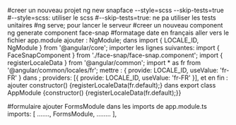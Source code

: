 #creer un nouveau projet
ng new snapface --style=scss --skip-tests=true
#--style=scss: utiliser le scss
#--skip-tests=true: ne pa utiliser les tests unitaires
#ng serve; pour lancer le serveur
#creer un nouveau component
ng generate component face-snap
#formatage date en français
aller vers le fichier app.module
ajouter : NgModule; dans import { LOCALE_ID, NgModule } from '@angular/core';
importer les lignes suivantes: 
import { FaceSnapComponent } from './face-snap/face-snap.component';
import { registerLocaleData } from '@angular/common';
import * as fr from '@angular/common/locales/fr';
mettre : { provide: LOCALE_ID, useValue: 'fr-FR' } dans ;  providers: [{ provide: LOCALE_ID, useValue: 'fr-FR' }],
et en fin :  ajouter  constructor() {registerLocaleData(fr.default);} 
dans export class AppModule {constructor() {registerLocaleData(fr.default);}}


#formulaire
ajouter FormsModule dans les imports de app.module.ts
  imports: [
    .......,
    FormsModule,
    ........
  ],
  
